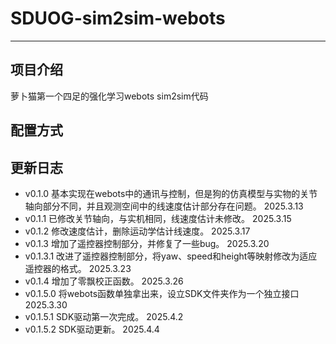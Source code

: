 # SDUOG-sim2sim-webots
---

## 项目介绍

萝卜猫第一个四足的强化学习webots sim2sim代码 

## 配置方式

## 更新日志

 - v0.1.0 基本实现在webots中的通讯与控制，但是狗的仿真模型与实物的关节轴向部分不同，并且观测空间中的线速度估计部分存在问题。 2025.3.13
 - v0.1.1 已修改关节轴向，与实机相同，线速度估计未修改。 2025.3.15
 - v0.1.2 修改速度估计，删除运动学估计线速度。 2025.3.17
 - v0.1.3 增加了遥控器控制部分，并修复了一些bug。 2025.3.20
 - v0.1.3.1 改进了遥控器控制部分，将yaw、speed和height等映射修改为适应遥控器的格式。 2025.3.23
 - v0.1.4 增加了零飘校正函数。 2025.3.26
 - v0.1.5.0 将webots函数单独拿出来，设立SDK文件夹作为一个独立接口 2025.3.30
 - v0.1.5.1 SDK驱动第一次完成。 2025.4.2
 - v0.1.5.2 SDK驱动更新。 2025.4.4
